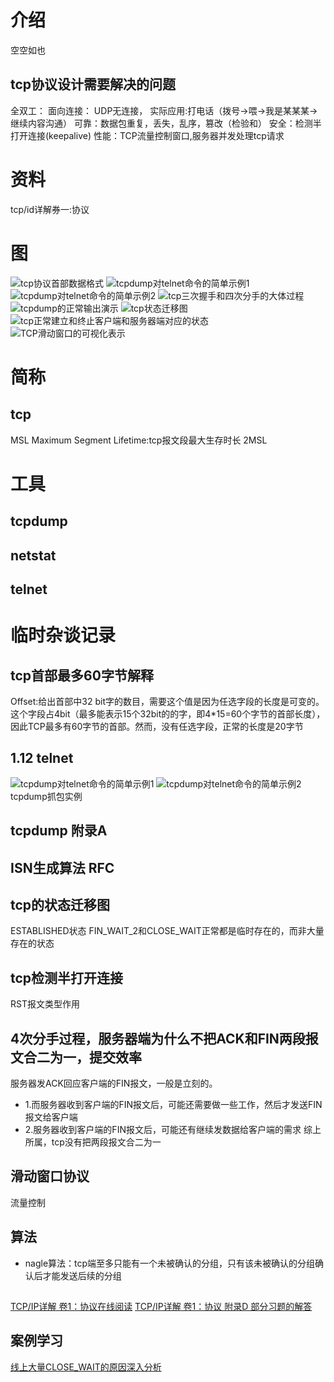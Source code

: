 # 介绍
空空如也

## tcp协议设计需要解决的问题
全双工：
面向连接：  UDP无连接， 实际应用:打电话（拨号->喂->我是某某某->继续内容沟通）
可靠：数据包重复，丢失，乱序，篡改（检验和）
安全：检测半打开连接(keepalive)
性能：TCP流量控制窗口,服务器并发处理tcp请求

# 资料
tcp/id详解券一:协议

# 图
![tcp协议首部数据格式](img/tcp协议首部数据格式.png)
![tcpdump对telnet命令的简单示例1](img/tcpdump对telnet命令的简单示例1.png)
![tcpdump对telnet命令的简单示例2](img/tcpdump对telnet命令的简单示例2.png)
![tcp三次握手和四次分手的大体过程](img/tcp三次握手和四次分手的大体过程.png)
![tcpdump的正常输出演示](img/tcpdump的正常输出演示.png)
![tcp状态迁移图](img/tcp状态迁移图.png)
![tcp正常建立和终止客户端和服务器端对应的状态](img/tcp正常建立和终止客户端和服务器端对应的状态.png)
![TCP滑动窗口的可视化表示](img/TCP滑动窗口的可视化表示.png)

# 简称
## tcp
MSL Maximum Segment Lifetime:tcp报文段最大生存时长 2MSL
# 工具
## tcpdump
## netstat
## telnet


# 临时杂谈记录
## tcp首部最多60字节解释
Offset:给出首部中32 bit字的数目，需要这个值是因为任选字段的长度是可变的。这个字段占4bit（最多能表示15个32bit的的字，即4*15=60个字节的首部长度），因此TCP最多有60字节的首部。然而，没有任选字段，正常的长度是20字节
## 1.12 telnet
![tcpdump对telnet命令的简单示例1](img/tcpdump对telnet命令的简单示例1.png)
![tcpdump对telnet命令的简单示例2](img/tcpdump对telnet命令的简单示例2.png)
tcpdump抓包实例
## tcpdump 附录A
## ISN生成算法 RFC

## tcp的状态迁移图
ESTABLISHED状态
FIN_WAIT_2和CLOSE_WAIT正常都是临时存在的，而非大量存在的状态

## tcp检测半打开连接
RST报文类型作用

## 4次分手过程，服务器端为什么不把ACK和FIN两段报文合二为一，提交效率
服务器发ACK回应客户端的FIN报文，一般是立刻的。
* 1.而服务器收到客户端的FIN报文后，可能还需要做一些工作，然后才发送FIN报文给客户端
* 2.服务器收到客户端的FIN报文后，可能还有继续发数据给客户端的需求
综上所属，tcp没有把两段报文合二为一

## 滑动窗口协议
流量控制

## 算法
* nagle算法：tcp端至多只能有一个未被确认的分组，只有该未被确认的分组确认后才能发送后续的分组


## 
[TCP/IP详解 卷1：协议在线阅读](http://www.52im.net/topic-tcpipvol1.html)
[TCP/IP详解 卷1：协议 附录D 部分习题的解答](http://docs.52im.net/extend/docs/book/tcpip/vol1/d/#hd_17)

## 案例学习
[线上大量CLOSE_WAIT的原因深入分析](https://juejin.cn/post/6844903734300901390)
